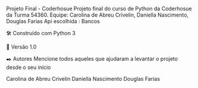 Projeto Final - Coderhosue
Projeto final do curso de Python da Coderhosue da Turma 54360.
Equipe: Carolina de Abreu Crivelin, Daniella Nascimento, Douglas Farias
Api escolhida : Bancos

🛠️ Construído com
Python 3

📌 Versão
1.0

✒️ Autores
Mencione todos aqueles que ajudaram a levantar o projeto desde o seu início

Carolina de Abreu Crivelin
Daniella Nascimento
Douglas Farias